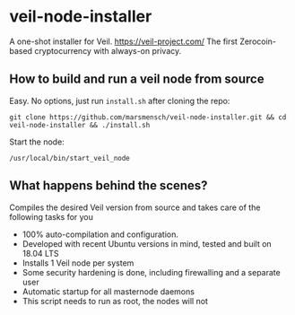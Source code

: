 # veil-node-installer

A one-shot installer for Veil. https://veil-project.com/ The first Zerocoin-based cryptocurrency with always-on privacy.

## How to build and run a veil node from source

Easy. No options, just run `install.sh` after cloning the repo:

`git clone https://github.com/marsmensch/veil-node-installer.git && cd veil-node-installer && ./install.sh`

Start the node:

`/usr/local/bin/start_veil_node`

## What happens behind the scenes?

Compiles the desired Veil version from source and takes care of the following tasks for you

* 100% auto-compilation and configuration. 
* Developed with recent Ubuntu versions in mind, tested and built on 18.04 LTS 
* Installs 1 Veil node per system
* Some security hardening is done, including firewalling and a separate user
* Automatic startup for all masternode daemons
* This script needs to run as root, the nodes will not
